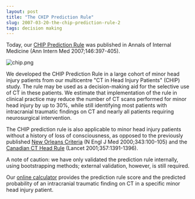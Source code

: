 ```yaml
---
layout: post
title: "The CHIP Prediction Rule"
slug: 2007-03-20-the-chip-prediction-rule-2
tags: decision making
---
```


Today, our [CHIP Prediction Rule](http://www.annals.org/cgi/content/abstract/146/6/397) was published in Annals of Internal Medicine (Ann Intern Med 2007;146:397-405).

![chip.png](https://dl.dropbox.com/u/3579694/marionsmits.net/2007/03/chip.thumbnail.png)

We developed the CHIP Prediction Rule in a large cohort of minor head injury patients from our multicentre "CT in Head Injury Patients" (CHIP) study. The rule may be used as a decision-making aid for the selective use of CT in these patients. We estimate that implementation of the rule in clinical practice may reduce the number of CT scans performed for minor head injury by up to 30%, while still identifying most patients with intracranial traumatic findings on CT and nearly all patients requiring neurosurgical intervention.

The CHIP prediction rule is also applicable to minor head injury patients without a history of loss of consciousness, as opposed to the previously published [New Orleans Criteria](http://content.nejm.org/cgi/content/abstract/343/2/100) (N Engl J Med 2000;343:100-105) and the [Canadian CT Head Rule](http://linkinghub.elsevier.com/retrieve/pii/S014067360004561X) (Lancet 2001;357:1391-1396).

A note of caution: we have only validated the prediction rule internally, using bootstrapping methods; external validation, however, is still required.

Our [online calculator](http://hilton.org.uk/chip-prediction-rule/) provides the prediction rule score and the predicted probability of an intracranial traumatic finding on CT in a specific minor head injury patient.
